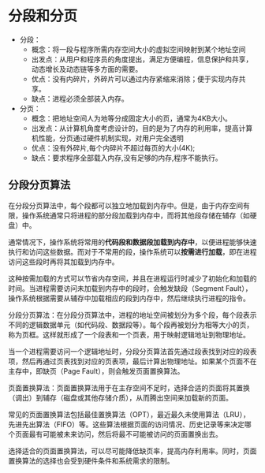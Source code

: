 # 分段和分页

* 分段：
	* 概念：将一段与程序所需内存空间大小的虚拟空间映射到某个地址空间
	* 出发点：从用户和程序员的角度提出，满足方便编程，信息保护和共享，动态增长及动态链等多方面的需要。
	* 优点：没有内碎片，外碎片可以通过内存紧缩来消除；便于实现内存共享。
	* 缺点：进程必须全部装入内存。
* 分页：
	* 概念：把地址空间人为地等分成固定大小的页，通常为4KB大小。
	* 出发点：从计算机角度考虑设计的，目的是为了内存的利用率，提高计算机性能，分页通过硬件机制实现，对用户完全透明
	* 优点：没有外碎片,每个内碎片不超过每页的大小(4K);
	* 缺点：要求程序全部载入内存,没有足够的内存,程序不能执行。

## 分段分页算法

在分段分页算法中，每个段都可以独立地加载到内存中。但是，由于内存空间有限，操作系统通常只将进程的部分段加载到内存中，而将其他段存储在辅存（如硬盘）中。

通常情况下，操作系统将常用的**代码段和数据段加载到内存中**，以便进程能够快速执行和访问这些数据。而对于不常用的段，操作系统可以**按需进行加载**，即在进程访问这些段时再将其加载到内存中。

这种按需加载的方式可以节省内存空间，并且在进程运行时减少了初始化和加载的时间。当进程需要访问未加载到内存中的段时，会触发缺段（Segment Fault），操作系统根据需要从辅存中加载相应的段到内存中，然后继续执行进程的指令。

分段分页算法：在分段分页算法中，进程的地址空间被划分为多个段，每个段表示不同的逻辑数据单元（如代码段、数据段等）。每个段再被划分为相等大小的页，称为页框。这样就形成了一个段表和一个页表，用于映射逻辑地址到物理地址。

当一个进程需要访问一个逻辑地址时，分段分页算法首先通过段表找到对应的段表项，然后再通过页表找到对应的页表项，最后计算出物理地址。如果某个页面不在主存中，即缺页（Page Fault），则会触发页面置换算法。

页面置换算法：页面置换算法用于在主存空间不足时，选择合适的页面将其置换（调出）到辅存（磁盘或其他存储介质），从而腾出空间来加载新的页面。

常见的页面置换算法包括最佳置换算法（OPT），最近最久未使用算法（LRU），先进先出算法（FIFO）等。这些算法根据页面的访问情况、历史记录等来决定哪个页面最有可能被未来访问，然后将最不可能被访问的页面置换出去。

选择适合的页面置换算法，可以尽可能降低缺页率，提高内存利用率。同时，页面置换算法的选择也会受到硬件条件和系统需求的限制。